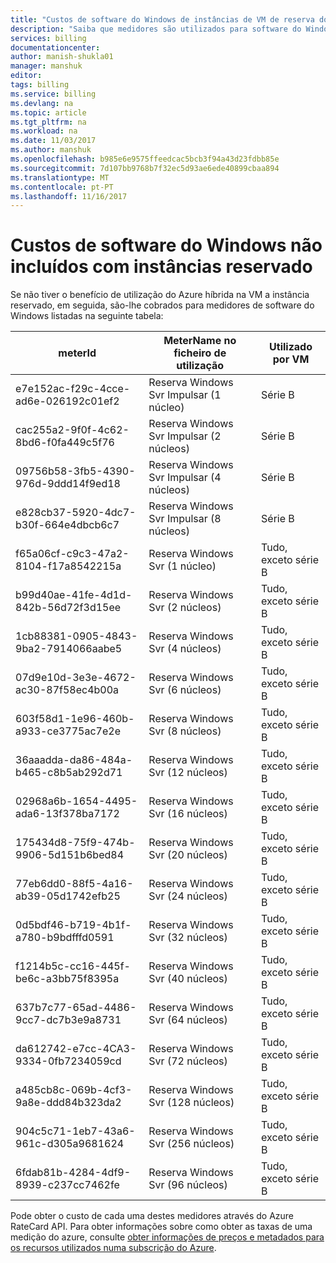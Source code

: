 ```yaml
---
title: "Custos de software do Windows de instâncias de VM de reserva do Azure | Microsoft Docs"
description: "Saiba que medidores são utilizados para software do Windows para a VM do Windows que o se qualificar para a instância reservado."
services: billing
documentationcenter: 
author: manish-shukla01
manager: manshuk
editor: 
tags: billing
ms.service: billing
ms.devlang: na
ms.topic: article
ms.tgt_pltfrm: na
ms.workload: na
ms.date: 11/03/2017
ms.author: manshuk
ms.openlocfilehash: b985e6e9575ffeedcac5bcb3f94a43d23fdbb85e
ms.sourcegitcommit: 7d107bb9768b7f32ec5d93ae6ede40899cbaa894
ms.translationtype: MT
ms.contentlocale: pt-PT
ms.lasthandoff: 11/16/2017
---
```

# <a name="windows-software-costs-not-included-with-reserved-instances"></a>Custos de software do Windows não incluídos com instâncias reservado

Se não tiver o benefício de utilização do Azure híbrida na VM a instância reservado, em seguida, são-lhe cobrados para medidores de software do Windows listadas na seguinte tabela:

| meterId | MeterName no ficheiro de utilização | Utilizado por VM |
| ------- | ------------------------| --- |
| e7e152ac-f29c-4cce-ad6e-026192c01ef2 | Reserva Windows Svr Impulsar (1 núcleo) | Série B |
| cac255a2-9f0f-4c62-8bd6-f0fa449c5f76 | Reserva Windows Svr Impulsar (2 núcleos) | Série B |
| 09756b58-3fb5-4390-976d-9ddd14f9ed18 | Reserva Windows Svr Impulsar (4 núcleos) | Série B |
| e828cb37-5920-4dc7-b30f-664e4dbcb6c7 | Reserva Windows Svr Impulsar (8 núcleos) | Série B |
| f65a06cf-c9c3-47a2-8104-f17a8542215a | Reserva Windows Svr (1 núcleo) | Tudo, exceto série B |
| b99d40ae-41fe-4d1d-842b-56d72f3d15ee | Reserva Windows Svr (2 núcleos) | Tudo, exceto série B |
| 1cb88381-0905-4843-9ba2-7914066aabe5 | Reserva Windows Svr (4 núcleos) | Tudo, exceto série B |
| 07d9e10d-3e3e-4672-ac30-87f58ec4b00a | Reserva Windows Svr (6 núcleos) | Tudo, exceto série B |
| 603f58d1-1e96-460b-a933-ce3775ac7e2e | Reserva Windows Svr (8 núcleos) | Tudo, exceto série B |
| 36aaadda-da86-484a-b465-c8b5ab292d71 | Reserva Windows Svr (12 núcleos) | Tudo, exceto série B |
| 02968a6b-1654-4495-ada6-13f378ba7172 | Reserva Windows Svr (16 núcleos) | Tudo, exceto série B |
| 175434d8-75f9-474b-9906-5d151b6bed84 | Reserva Windows Svr (20 núcleos) | Tudo, exceto série B |
| 77eb6dd0-88f5-4a16-ab39-05d1742efb25 | Reserva Windows Svr (24 núcleos) | Tudo, exceto série B |
| 0d5bdf46-b719-4b1f-a780-b9bdfffd0591 | Reserva Windows Svr (32 núcleos) | Tudo, exceto série B |
| f1214b5c-cc16-445f-be6c-a3bb75f8395a | Reserva Windows Svr (40 núcleos) | Tudo, exceto série B |
| 637b7c77-65ad-4486-9cc7-dc7b3e9a8731 | Reserva Windows Svr (64 núcleos) | Tudo, exceto série B |
| da612742-e7cc-4CA3-9334-0fb7234059cd | Reserva Windows Svr (72 núcleos) | Tudo, exceto série B |
| a485cb8c-069b-4cf3-9a8e-ddd84b323da2 | Reserva Windows Svr (128 núcleos) | Tudo, exceto série B |
| 904c5c71-1eb7-43a6-961c-d305a9681624 | Reserva Windows Svr (256 núcleos) | Tudo, exceto série B |
| 6fdab81b-4284-4df9-8939-c237cc7462fe | Reserva Windows Svr (96 núcleos) | Tudo, exceto série B |

Pode obter o custo de cada uma destes medidores através do Azure RateCard API. Para obter informações sobre como obter as taxas de uma medição do azure, consulte [obter informações de preços e metadados para os recursos utilizados numa subscrição do Azure](https://msdn.microsoft.com/library/azure/mt219004).